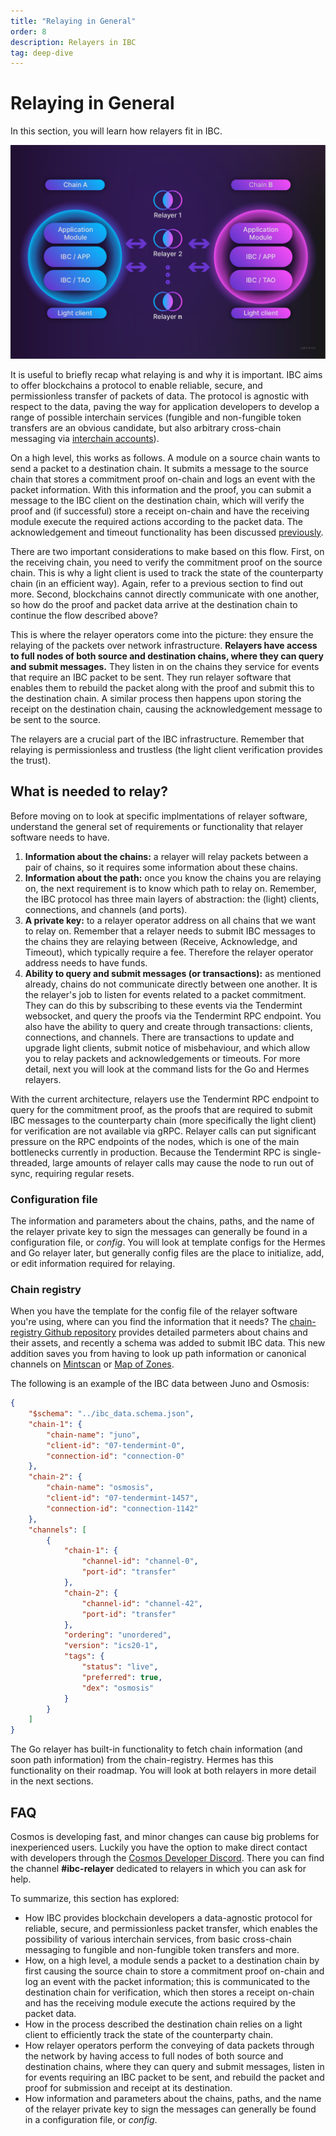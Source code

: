 ```yaml
---
title: "Relaying in General"
order: 8
description: Relayers in IBC
tag: deep-dive
---
```


# Relaying in General

<HighlightBox type="learning">

In this section, you will learn how relayers fit in IBC.

</HighlightBox>

![IBC overview](/academy/4-ibc/images/ibcoverview.png)

It is useful to briefly recap what relaying is and why it is important. IBC aims to offer blockchains a protocol to enable reliable, secure, and permissionless transfer of packets of data. The protocol is agnostic with respect to the data, paving the way for application developers to develop a range of possible interchain services (fungible and non-fungible token transfers are an obvious candidate, but also arbitrary cross-chain messaging via [interchain accounts](https://interchain-io.medium.com/welcome-to-the-ibc-gang-lets-talk-f469883e0ffe)).

On a high level, this works as follows. A module on a source chain wants to send a packet to a destination chain. It submits a message to the source chain that stores a commitment proof on-chain and logs an event with the packet information. With this information and the proof, you can submit a message to the IBC client on the destination chain, which will verify the proof and (if successful) store a receipt on-chain and have the receiving module execute the required actions according to the packet data. The acknowledgement and timeout functionality has been discussed [previously](./channels.md).

There are two important considerations to make based on this flow. First, on the receiving chain, you need to verify the commitment proof on the source chain. This is why a light client is used to track the state of the counterparty chain (in an efficient way). Again, refer to a previous section to find out more. Second, blockchains cannot directly communicate with one another, so how do the proof and packet data arrive at the destination chain to continue the flow described above?

This is where the relayer operators come into the picture: they ensure the relaying of the packets over network infrastructure. **Relayers have access to full nodes of both source and destination chains, where they can query and submit messages.** They listen in on the chains they service for events that require an IBC packet to be sent. They run relayer software that enables them to rebuild the packet along with the proof and submit this to the destination chain. A similar process then happens upon storing the receipt on the destination chain, causing the acknowledgement message to be sent to the source.

The relayers are a crucial part of the IBC infrastructure. Remember that relaying is permissionless and trustless (the light client verification provides the trust).

## What is needed to relay?

Before moving on to look at specific implmentations of relayer software, understand the general set of requirements or functionality that relayer software needs to have.

1. **Information about the chains:** a relayer will relay packets between a pair of chains, so it requires some information about these chains.
2. **Information about the path:** once you know the chains you are relaying on, the next requirement is to know which path to relay on. Remember, the IBC protocol has three main layers of abstraction: the (light) clients, connections, and channels (and ports).
3. **A private key:** to a relayer operator address on all chains that we want to relay on. Remember that a relayer needs to submit IBC messages to the chains they are relaying between (Receive, Acknowledge, and Timeout), which typically require a fee. Therefore the relayer operator address needs to have funds.
4. **Ability to query and submit messages (or transactions):** as mentioned already, chains do not communicate directly between one another. It is the relayer's job to listen for events related to a packet commitment. They can do this by subscribing to these events via the Tendermint websocket, and query the proofs via the Tendermint RPC endpoint. You also have the ability to query and create through transactions: clients, connections, and channels. There are transactions to update and upgrade light clients, submit notice of misbehaviour, and which allow you to relay packets and acknowledgements or timeouts. For more detail, next you will look at the command lists for the Go and Hermes relayers.

<HighlightBox type="tip">

With the current architecture, relayers use the Tendermint RPC endpoint to query for the commitment proof, as the proofs that are required to submit IBC messages to the counterparty chain (more specifically the light client) for verification are not available via gRPC. Relayer calls can put significant pressure on the RPC endpoints of the nodes, which is one of the main bottlenecks currently in production. Because the Tendermint RPC is single-threaded, large amounts of relayer calls may cause the node to run out of sync, requiring regular resets.

</HighlightBox>

### Configuration file

The information and parameters about the chains, paths, and the name of the relayer private key to sign the messages can generally be found in a configuration file, or *config*. You will look at template configs for the Hermes and Go relayer later, but generally config files are the place to initialize, add, or edit information required for relaying.

### Chain registry

When you have the template for the config file of the relayer software you're using, where can you find the information that it needs? The [chain-registry Github repository](https://github.com/cosmos/chain-registry) provides detailed parmeters about chains and their assets, and recently a schema was added to submit IBC data. This new addition saves you from having to look up path information or canonical channels on [Mintscan](https://www.mintscan.io/cosmos/relayers) or [Map of Zones](https://mapofzones.com/?testnet=false&period=24&tableOrderBy=ibcVolume&tableOrderSort=desc).

The following is an example of the IBC data between Juno and Osmosis:

```json
{
    "$schema": "../ibc_data.schema.json",
    "chain-1": {
        "chain-name": "juno",
        "client-id": "07-tendermint-0",
        "connection-id": "connection-0"
    },
    "chain-2": {
        "chain-name": "osmosis",
        "client-id": "07-tendermint-1457",
        "connection-id": "connection-1142"
    },
    "channels": [
        {
            "chain-1": {
                "channel-id": "channel-0",
                "port-id": "transfer"
            },
            "chain-2": {
                "channel-id": "channel-42",
                "port-id": "transfer"
            },
            "ordering": "unordered",
            "version": "ics20-1",
            "tags": {
                "status": "live",
                "preferred": true,
                "dex": "osmosis"
            }
        }
    ]
}
```

The Go relayer has built-in functionality to fetch chain information (and soon path information) from the chain-registry. Hermes has this functionality on their roadmap. You will look at both relayers in more detail in the next sections.

## FAQ

Cosmos is developing fast, and minor changes can cause big problems for inexperienced users. Luckily you have the option to make direct contact with developers through the [Cosmos Developer Discord](https://discord.com/invite/cosmosnetwork). There you can find the channel **#ibc-relayer** dedicated to relayers in which you can ask for help.

<HighlightBox type="synopsis">

To summarize, this section has explored:

* How IBC provides blockchain developers a data-agnostic protocol for reliable, secure, and permissionless packet transfer, which enables the possibility of various interchain services, from basic cross-chain messaging to fungible and non-fungible token transfers and more.
* How, on a high level, a module sends a packet to a destination chain by first causing the source chain to store a commitment proof on-chain and log an event with the packet information; this is communicated to the destination chain for verification, which then stores a receipt on-chain and has the receiving module execute the actions required by the packet data.
* How in the process described the destination chain relies on a light client to efficiently track the state of the counterparty chain.
* How relayer operators perform the conveying of data packets through the network by having access to full nodes of both source and destination chains, where they can query and submit messages, listen in for events requiring an IBC packet to be sent, and rebuild the packet and proof for submission and receipt at its destination.
* How information and parameters about the chains, paths, and the name of the relayer private key to sign the messages can generally be found in a configuration file, or *config*.

</HighlightBox>

<!--## Next up

You now have a solid understanding of relaying in general. It is time to look a closer look at specific relayers for IBC: the Go and Hermes relayer. Start with the Go relayer in the [next section](./go-relayer.md).-->
